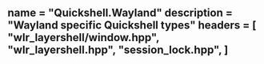 name = "Quickshell.Wayland"
description = "Wayland specific Quickshell types"
headers = [
	"wlr_layershell/window.hpp",
	"wlr_layershell.hpp",
	"session_lock.hpp",
]
-----
